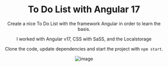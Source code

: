 <div align="center">
  
# To Do List with Angular 17

Create a nice To Do List with the framework Angular in order to learn the basis.

I worked with Angular v17, CSS with SaSS, and the Localstorage

Clone the code, update dependencies and start the project with `npm start`.

![image](https://github.com/Elodieguay/TodoList_Angular/assets/123971120/3a5e9010-590d-4bb3-ac5f-73dbd8326f9f)

